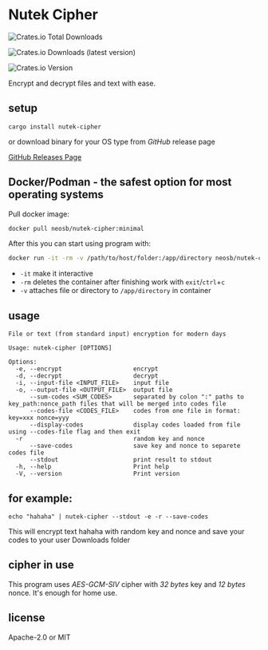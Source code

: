 # Nutek Cipher

![Crates.io Total Downloads](https://img.shields.io/crates/d/nutek-cipher)

![Crates.io Downloads (latest version)](https://img.shields.io/crates/dv/nutek-cipher)

![Crates.io Version](https://img.shields.io/crates/v/nutek-cipher)

Encrypt and decrypt files and text with ease.

## setup

```shell
cargo install nutek-cipher
```

or download binary for your OS type from _GitHub_ release page

[GitHub Releases Page](https://github.com/NutekSecurity/nutek-cipher/releases "Release Page")

## Docker/Podman - the safest option for most operating systems

Pull docker image:

```sh
docker pull neosb/nutek-cipher:minimal
```

After this you can start using program with:

```sh
docker run -it -rm -v /path/to/host/folder:/app/directory neosb/nutek-cipher:minimal nutek-cipher --help
```

* `-it` make it interactive
* `-rm` deletes the container after finishing work with `exit`/`ctrl`+`c`
* `-v` attaches file or directory to `/app/directory` in container

## usage

```shell
File or text (from standard input) encryption for modern days

Usage: nutek-cipher [OPTIONS]

Options:
  -e, --encrypt                    encrypt
  -d, --decrypt                    decrypt
  -i, --input-file <INPUT_FILE>    input file
  -o, --output-file <OUTPUT_FILE>  output file
      --sum-codes <SUM_CODES>      separated by colon ":" paths to key_path:nonce_path files that will be merged into codes file
      --codes-file <CODES_FILE>    codes from one file in format: key=xxx nonce=yyy
      --display-codes              display codes loaded from file using --codes-file flag and then exit
  -r                               random key and nonce
      --save-codes                 save key and nonce to separete codes file
      --stdout                     print result to stdout
  -h, --help                       Print help
  -V, --version                    Print version
```

## for example:

```shell
echo "hahaha" | nutek-cipher --stdout -e -r --save-codes
```

This will encrypt text hahaha with random key and nonce and save your codes to your user Downloads folder

## cipher in use

This program uses *AES-GCM-SIV* cipher with *32 bytes* key and *12 bytes* nonce. It's enough for home use.

## license

Apache-2.0 or MIT
